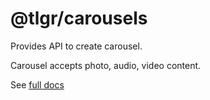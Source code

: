 # @tlgr/carousels

Provides API to create carousel.

Carousel accepts photo, audio, video content.

See [full docs](https://vitalics.github.io/Telegraph/docs/api/carousel)
